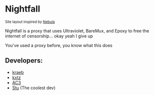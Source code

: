 # Nightfall
<sub>Site layout inspired by [Nebula](https://github.com/NebulaServices/Nebula)</sub>

Nightfall is a proxy that uses Ultraviolet, BareMux, and Epoxy to free the internet of censorship... okay yeah I give up

You've used a proxy before, you know what this does

## Developers:
- [kraeb](https://discord.com/users/721608676783423499)
- [kxtz](https://discord.com/users/952792525637312552)
- [AC3](https://discord.com/users/917886650951008276)
- [Stu](https://discord.com/users/879868861162324049) (The coolest dev)

